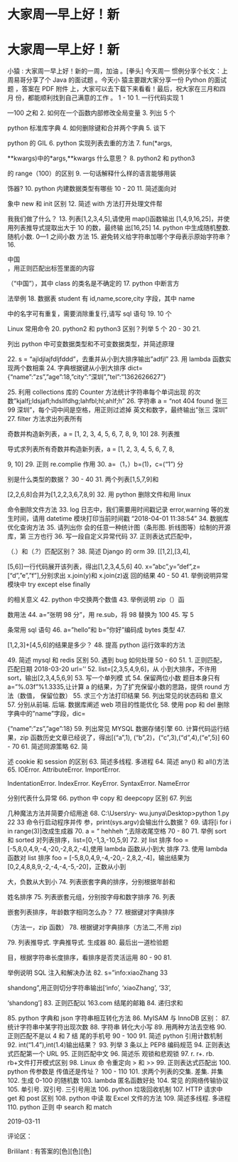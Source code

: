 # 大家周一早上好！新

# 大家周一早上好！新

小猿 : 大家周一早上好！新的一周，加油 。[拳头] 今天周一 惯例分享个长文：上周易哥分享了个 Java 的面试题 。今天小 猿主要跟大家分享一份 Python 的面试题 ，答案在 PDF 附件 上，大家可以去下载下来看看！最后，祝大家在三月和四月 份，都能顺利找到自己满意的工作 。 1 - 10 1\. 一行代码实现 1

—100 之和 2\. 如何在一个函数内部修改全局变量 3\. 列出 5 个

python 标准库字典 4\. 如何删除键和合并两个字典 5\. 谈下

python 的 GIL 6\. python 实现列表去重的方法 7\. fun(*args,

**kwargs)中的*args,**kwargs 什么意思？ 8\. python2 和 python3

的 range（100）的区别 9\. 一句话解释什么样的语言能够用装

饰器? 10\. python 内建数据类型有哪些 10 - 20 11\. 简述面向对

象中 new 和 init 区别 12\. 简述 with 方法打开处理文件帮

我我们做了什么？ 13\. 列表[1,2,3,4,5],请使用 map()函数输出 [1,4,9,16,25]，并使用列表推导式提取出大于 10 的数，最终输 出[16,25] 14\. python 中生成随机整数. 随机小数. 0—1 之间小数 方法 15\. 避免转义给字符串加哪个字母表示原始字符串？ 16.

<div class="nam">中国</div>，用正则匹配出标签里面的内容

（“中国”），其中 class 的类名是不确定的 17\. python 中断言方

法举例 18\. 数据表 student 有 id,name,score,city 字段，其中 name

中的名字可有重复，需要消除重复行,请写 sql 语句 19\. 10 个

Linux 常用命令 20\. python2 和 python3 区别？列举 5 个 20 - 30 21.

列出 python 中可变数据类型和不可变数据类型，并简述原理

22\. s = “ajldjlajfdljfddd”，去重并从小到大排序输出”adfjl” 23\. 用 lambda 函数实现两个数相乘 24\. 字典根据键从小到大排序 dict={“name”:”zs”,”age”:18,”city”:”深圳”,”tel”:”1362626627”}

25\. 利用 collections 库的 Counter 方法统计字符串每个单词出现 的次数”kjalfj;ldsjafl;hdsllfdhg;lahfbl;hl;ahlf;h” 26\. 字符串 a = “not 404 found 张三 99 深圳”，每个词中间是空格，用正则过滤掉 英文和数字，最终输出”张三 深圳” 27\. filter 方法求出列表所有

奇数并构造新列表，a = [1, 2, 3, 4, 5, 6, 7, 8, 9, 10] 28\. 列表推

导式求列表所有奇数并构造新列表，a = [1, 2, 3, 4, 5, 6, 7, 8,

9, 10] 29\. 正则 re.complie 作用 30\. a=（1，）b=(1)，c=(“1”) 分

别是什么类型的数据？ 30 - 40 31\. 两个列表[1,5,7,9]和

[2,2,6,8]合并为[1,2,2,3,6,7,8,9] 32\. 用 python 删除文件和用 linux

命令删除文件方法 33\. log 日志中，我们需要用时间戳记录 error,warning 等的发生时间，请用 datetime 模块打印当前时间戳 “2018-04-01 11:38:54” 34\. 数据库优化查询方法 35\. 请列出你 会的任意一种统计图（条形图. 折线图等）绘制的开源库，第 三方也行 36\. 写一段自定义异常代码 37\. 正则表达式匹配中，

（.）和（.?）匹配区别？ 38\. 简述 Django 的 orm 39\. [[1,2],[3,4],

[5,6]]一行代码展开该列表，得出[1,2,3,4,5,6] 40\. x=”abc”,y=”def”,z=[“d”,”e”,”f”],分别求出 x.join(y)和 x.join(z)返 回的结果 40 - 50 41\. 举例说明异常模块中 try except else finally

的相关意义 42\. python 中交换两个数值 43\. 举例说明 zip（）函

数用法 44\. a=”张明 98 分”，用 re.sub，将 98 替换为 100 45\. 写 5

条常用 sql 语句 46\. a=”hello”和 b=”你好”编码成 bytes 类型 47.

[1,2,3]+[4,5,6]的结果是多少？ 48\. 提高 python 运行效率的方法

49\. 简述 mysql 和 redis 区别 50\. 遇到 bug 如何处理 50 - 60 51\. 1\. 正则匹配，匹配日期 2018-03-20 url=’‘ 52\. list=[2,3,5,4,9,6]，从 小到大排序，不许用 sort，输出[2,3,4,5,6,9] 53\. 写一个单列模 式 54\. 保留两位小数 题目本身只有 a=”%.03f”%1.3335,让计算 a 的结果，为了扩充保留小数的思路，提供 round 方法（数值， 保留位数） 55\. 求三个方法打印结果 56\. 列出常见的状态码和 意义 57\. 分别从前端. 后端. 数据库阐述 web 项目的性能优化 58\. 使用 pop 和 del 删除字典中的”name”字段，dic=

{“name”:”zs”,”age”:18} 59\. 列出常见 MYSQL 数据存储引擎 60\. 计算代码运行结果，zip 函数历史文章已经说了，得出[(“a”,1), (“b”,2)，(“c”,3),(“d”,4),(“e”,5)] 60 - 70 61\. 简述同源策略 62\. 简

述 cookie 和 session 的区别 63\. 简述多线程. 多进程 64\. 简述 any() 和 all()方法 65\. IOError. AttributeError. ImportError.

IndentationError. IndexError. KeyError. SyntaxError. NameError

分别代表什么异常 66\. python 中 copy 和 deepcopy 区别 67\. 列出

几种魔法方法并简要介绍用途 68\. C:\Users\ry- wu.junya\Desktop>python 1.py 22 33 命令行启动程序并传 参，print(sys.argv)会输出什么数据？ 69\. 请将[i for i in range(3)]改成生成器 70\. a = “ hehheh “,去除收尾空格 70 - 80 71\. 举例 sort 和 sorted 对列表排序，list=[0,-1,3,-10,5,9] 72\. 对 list 排序 foo = [-5,8,0,4,9,-4,-20,-2,8,2,-4],使用 lambda 函数从小到大 排序 73\. 使用 lambda 函数对 list 排序 foo = [-5,8,0,4,9,-4,-20,- 2,8,2,-4]，输出结果为 [0,2,4,8,8,9,-2,-4,-4,-5,-20]，正数从小到

大，负数从大到小 74\. 列表嵌套字典的排序，分别根据年龄和

姓名排序 75\. 列表嵌套元组，分别按字母和数字排序 76\. 列表

嵌套列表排序，年龄数字相同怎么办？ 77\. 根据键对字典排序

（方法一，zip 函数） 78\. 根据键对字典排序（方法二,不用 zip)

79\. 列表推导式. 字典推导式. 生成器 80\. 最后出一道检验题

目，根据字符串长度排序，看排序是否灵活运用 80 - 90 81.

举例说明 SQL 注入和解决办法 82\. s=”info:xiaoZhang 33

shandong”,用正则切分字符串输出[‘info’, ‘xiaoZhang’, ‘33’,

‘shandong’] 83\. 正则匹配以 163.com 结尾的邮箱 84\. 递归求和

85\. python 字典和 json 字符串相互转化方法 86\. MyISAM 与 InnoDB 区别： 87\. 统计字符串中某字符出现次数 88\. 字符串 转化大小写 89\. 用两种方法去空格 90\. 正则匹配不是以 4 和 7 结 尾的手机号 90 - 100 91\. 简述 python 引用计数机制 92\. int(“1.4”),int(1.4)输出结果？ 93\. 列举 3 条以上 PEP8 编码规范 94\. 正则表达式匹配第一个 URL 95\. 正则匹配中文 96\. 简述乐 观锁和悲观锁 97\. r. r+. rb. rb+文件打开模式区别 98\. Linux 命 令重定向 > 和 >> 99\. 正则表达式匹配出 100\. python 传参数是 传值还是传址？ 100 - 110 101\. 求两个列表的交集. 差集. 并集 102\. 生成 0-100 的随机数 103\. lambda 匿名函数好处 104\. 常见 的网络传输协议 105\. 单引号. 双引号. 三引号用法 106\. python 垃圾回收机制 107\. HTTP 请求中 get 和 post 区别 108\. python 中读 取 Excel 文件的方法 109\. 简述多线程. 多进程 110\. python 正则 中 search 和 match

2019-03-11

评论区：

Brililant : 有答案的[色][色][色]